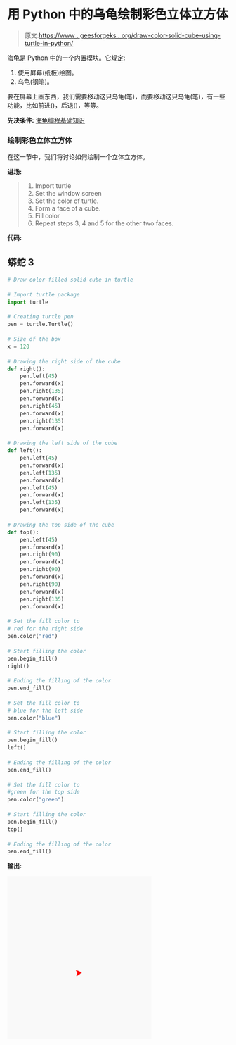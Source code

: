 # 用 Python 中的乌龟绘制彩色立体立方体

> 原文:[https://www . geesforgeks . org/draw-color-solid-cube-using-turtle-in-python/](https://www.geeksforgeeks.org/draw-colored-solid-cube-using-turtle-in-python/)

海龟是 Python 中的一个内置模块。它规定:

1.  使用屏幕(纸板)绘图。
2.  乌龟(钢笔)。

要在屏幕上画东西，我们需要移动这只乌龟(笔)，而要移动这只乌龟(笔)，有一些功能，比如前进()，后退()，等等。

**先决条件:** [海龟编程基础知识](https://www.geeksforgeeks.org/turtle-programming-python/)

### 绘制彩色立体立方体

在这一节中，我们将讨论如何绘制一个立体立方体。

**进场:**

> 1.  Import turtle
> 2.  Set the window screen
> 3.  Set the color of turtle.
> 4.  Form a face of a cube.
> 5.  Fill color
> 6.  Repeat steps 3, 4 and 5 for the other two faces.

**代码:**

## 蟒蛇 3

```py
# Draw color-filled solid cube in turtle

# Import turtle package
import turtle

# Creating turtle pen
pen = turtle.Turtle()

# Size of the box
x = 120

# Drawing the right side of the cube
def right():
    pen.left(45)
    pen.forward(x)
    pen.right(135)
    pen.forward(x)
    pen.right(45)
    pen.forward(x)
    pen.right(135)
    pen.forward(x)

# Drawing the left side of the cube
def left():
    pen.left(45)
    pen.forward(x)
    pen.left(135)
    pen.forward(x)
    pen.left(45)
    pen.forward(x)
    pen.left(135)
    pen.forward(x)

# Drawing the top side of the cube
def top():
    pen.left(45)
    pen.forward(x)
    pen.right(90)
    pen.forward(x)
    pen.right(90)
    pen.forward(x)
    pen.right(90)
    pen.forward(x)
    pen.right(135)
    pen.forward(x)

# Set the fill color to 
# red for the right side
pen.color("red")

# Start filling the color
pen.begin_fill()
right()

# Ending the filling of the color
pen.end_fill()

# Set the fill color to 
# blue for the left side
pen.color("blue")

# Start filling the color
pen.begin_fill()
left()

# Ending the filling of the color
pen.end_fill()

# Set the fill color to 
#green for the top side
pen.color("green")

# Start filling the color
pen.begin_fill()
top()

# Ending the filling of the color
pen.end_fill()
```

**输出:**

![Solid Cube Using Turtle Graphics](img/c0b3bf5bad0c47bef80daa9ea3d98cd3.png)